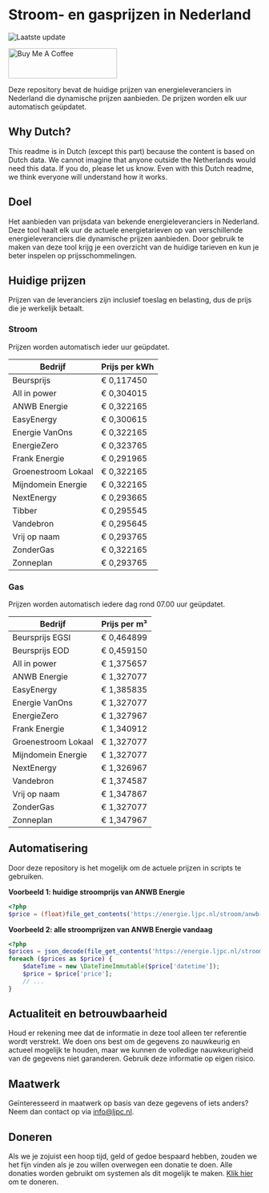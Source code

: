 # Stroom- en gasprijzen in Nederland

![Laatste update](https://img.shields.io/badge/laatste%20update-2024--12--01%2016%3A00%20CET-brightgreen)

<a href="https://www.buymeacoffee.com/Lars-" target="_blank"><img src="https://cdn.buymeacoffee.com/buttons/v2/default-orange.png" alt="Buy Me A Coffee" height="60" style="height: 60px !important;width: 217px !important;" ></a>

Deze repository bevat de huidige prijzen van energieleveranciers in Nederland die dynamische prijzen aanbieden. De prijzen worden elk uur automatisch geüpdatet.

## Why Dutch?

This readme is in Dutch (except this part) because the content is based on Dutch data. We cannot imagine that anyone outside the Netherlands would need this data. If you do, please let us know. Even with this Dutch readme, we think
everyone will understand how it works.

## Doel

Het aanbieden van prijsdata van bekende energieleveranciers in Nederland. Deze tool haalt elk uur de actuele energietarieven op van verschillende energieleveranciers die dynamische prijzen aanbieden. Door gebruik te maken van deze tool
krijg je een overzicht van de huidige tarieven en kun je beter inspelen op prijsschommelingen.

## Huidige prijzen

Prijzen van de leveranciers zijn inclusief toeslag en belasting, dus de prijs die je werkelijk betaalt.

### Stroom

Prijzen worden automatisch ieder uur geüpdatet.

 Bedrijf | Prijs per kWh 
---------|---------------
Beursprijs | € 0,117450
All in power | € 0,304015
ANWB Energie | € 0,322165
EasyEnergy | € 0,300615
Energie VanOns | € 0,322165
EnergieZero | € 0,323765
Frank Energie | € 0,291965
Groenestroom Lokaal | € 0,322165
Mijndomein Energie | € 0,322165
NextEnergy | € 0,293665
Tibber | € 0,295545
Vandebron | € 0,295645
Vrij op naam | € 0,293765
ZonderGas | € 0,322165
Zonneplan | € 0,293765


### Gas

Prijzen worden automatisch iedere dag rond 07.00 uur geüpdatet.

 Bedrijf | Prijs per m³ 
---------|--------------
Beursprijs EGSI | € 0,464899
Beursprijs EOD | € 0,459150
All in power | € 1,375657
ANWB Energie | € 1,327077
EasyEnergy | € 1,385835
Energie VanOns | € 1,327077
EnergieZero | € 1,327967
Frank Energie | € 1,340912
Groenestroom Lokaal | € 1,327077
Mijndomein Energie | € 1,327077
NextEnergy | € 1,326967
Vandebron | € 1,374587
Vrij op naam | € 1,347867
ZonderGas | € 1,327077
Zonneplan | € 1,347967


## Automatisering

Door deze repository is het mogelijk om de actuele prijzen in scripts te gebruiken.

**Voorbeeld 1: huidige stroomprijs van ANWB Energie**

```php
<?php
$price = (float)file_get_contents('https://energie.ljpc.nl/stroom/anwb-energie-nu.txt');

```

**Voorbeeld 2: alle stroomprijzen van ANWB Energie vandaag**

```php
<?php
$prices = json_decode(file_get_contents('https://energie.ljpc.nl/stroom/all-in-power-vandaag.json'),true);
foreach ($prices as $price) {
    $dateTime = new \DateTimeImmutable($price['datetime']);
    $price = $price['price'];
    // ...
}
```

## Actualiteit en betrouwbaarheid

Houd er rekening mee dat de informatie in deze tool alleen ter referentie wordt verstrekt. We doen ons best om de gegevens zo nauwkeurig en actueel mogelijk te houden, maar we kunnen de volledige nauwkeurigheid van de gegevens niet
garanderen. Gebruik deze informatie op eigen risico.

## Maatwerk

Geïnteresseerd in maatwerk op basis van deze gegevens of iets anders? Neem dan contact op
via [info@ljpc.nl](mailto:info@ljpc.nl?subject=Energie%20prijzen).

## Doneren

Als we je zojuist een hoop tijd, geld of gedoe bespaard hebben, zouden we het fijn vinden als je zou willen overwegen een
donatie te doen. Alle donaties worden gebruikt om systemen als dit mogelijk te
maken. [Klik hier](https://www.buymeacoffee.com/Lars-) om te doneren.
